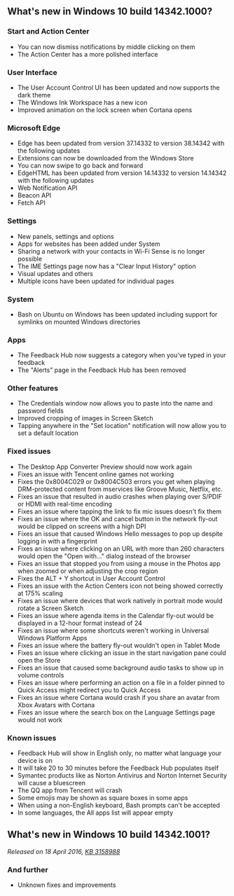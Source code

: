 ## What's new in Windows 10 build 14342.1000?
### Start and Action Center
- You can now dismiss notifications by middle clicking on them
- The Action Center has a more polished interface

### User Interface
- The User Account Control UI has been updated and now supports the dark theme
- The Windows Ink Workspace has a new icon
- Improved animation on the lock screen when Cortana opens

### Microsoft Edge
- Edge has been updated from version 37.14332 to version 38.14342 with the following updates
 - Extensions can now be downloaded from the Windows Store
 - You can now swipe to go back and forward
- EdgeHTML has been updated from version 14.14332 to version 14.14342 with the following updates
 - Web Notification API
 - Beacon API
 - Fetch API

### Settings
- New panels, settings and options
 - Apps for websites has been added under System
 - Sharing a network with your contacts in Wi-Fi Sense is no longer possible
 - The IME Settings page now has a "Clear Input History" option
- Visual updates and others
 - Multiple icons have been updated for individual pages

### System
- Bash on Ubuntu on Windows has been updated including support for symlinks on mounted Windows directories

### Apps
- The Feedback Hub now suggests a category when you've typed in your feedback
- The "Alerts" page in the Feedback Hub has been removed

### Other features
- The Credentials window now allows you to paste into the name and password fields
- Improved cropping of images in Screen Sketch
- Tapping anywhere in the "Set location" notification will now allow you to set a default location

### Fixed issues
- The Desktop App Converter Preview should now work again
- Fixes an issue with Tencent online games not working
- Fixes the 0x8004C029 or 0x8004C503 errors you get when playing DRM-protected content from mservices like Groove Music, Netflix, etc.
- Fixes an issue that resulted in audio crashes when playing over S/PDIF or HDMI with real-time encoding
- Fixes an issue where tapping the link to fix mic issues doesn't fix them
- Fixes an issue where the OK and cancel button in the network fly-out would be clipped on screens with a high DPI
- Fixes an issue that caused Windows Hello messages to pop up despite logging in with a fingerprint
- Fixes an issue where clicking on an URL with more than 260 characters would open the "Open with..." dialog instead of the browser
- Fixes an issue that stopped you from using a mouse in the Photos app when zoomed or when adjusting the crop region
- Fixes the ALT + Y shortcut in User Account Control
- Fixes an issue with the Action Centers icon not being showed correctly at 175% scaling
- Fixes an issue where devices that work natively in portrait mode would rotate a Screen Sketch
- Fixes an issue where agenda items in the Calendar fly-out would be displayed in a 12-hour format instead of 24
- Fixes an issue where some shortcuts weren't working in Universal Windows Platform Apps
- Fixes an issue where the battery fly-out wouldn't open in Tablet Mode
- Fixes an issue where clicking an issue in the start navigation pane could open the Store
- Fixes an issue that caused some background audio tasks to show up in volume controls
- Fixes an issue where performing an action on a file in a folder pinned to Quick Access might redirect you to Quick Access
- Fixes an issue where Cortana would crash if you share an avatar from Xbox Avatars with Cortana
- Fixes an issue where the search box on the Language Settings page would not work

### Known issues
- Feedback Hub will show in English only, no matter what language your device is on
- It will take 20 to 30 minutes before the Feedback Hub populates itself
- Symantec products like as Norton Antivirus and Norton Internet Security will cause a bluescreen
- The QQ app from Tencent will crash
- Some emojis may be shown as square boxes in some apps
- When using a non-English keyboard, Bash prompts can't be accepted
- In some languages, the All apps list will appear empty

## What's new in Windows 10 build 14342.1001?
_Released on 18 April 2016, [KB 3158988](https://support.microsoft.com/?kbid=3158988)_

### And further
- Unknown fixes and improvements